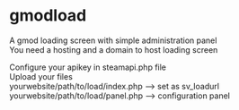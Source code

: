 # gmodload
A gmod loading screen with simple administration panel <br/>
You need a hosting and a domain to host loading screen

Configure your apikey in steamapi.php file<br/>
Upload your files<br/>
yourwebsite/path/to/load/index.php --> set as sv_loadurl<br/>
yourwebsite/path/to/load/panel.php --> configuration panel
